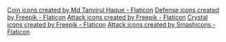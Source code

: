 <a href="https://www.flaticon.com/free-icons/coin" title="coin icons">Coin icons created by Md Tanvirul Haque - Flaticon</a>
<a href="https://www.flaticon.com/free-icons/defense" title="defense icons">Defense icons created by Freepik - Flaticon</a>
<a href="https://www.flaticon.com/free-icons/attack" title="attack icons">Attack icons created by Freepik - Flaticon</a>
<a href="https://www.flaticon.com/free-icons/crystal" title="crystal icons">Crystal icons created by Freepik - Flaticon</a>
<a href="https://www.flaticon.com/free-icons/attack" title="attack icons">Attack icons created by Smashicons - Flaticon</a>